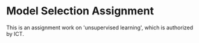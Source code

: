 # Model Selection Assignment 
This is an assignment work on 'unsupervised learning', which is authorized by ICT.
